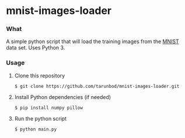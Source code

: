 mnist-images-loader
===================

### What
A simple python script that will load the training images from the [MNIST](http://yann.lecun.com/exdb/mnist/) data set. Uses Python 3.

### Usage
1. Clone this repository
    
    `$ git clone https://github.com/tarunbod/mnist-images-loader.git`

2. Install Python dependencies (if needed)

    `$ pip install numpy pillow`

3. Run the python script

    `$ python main.py`
